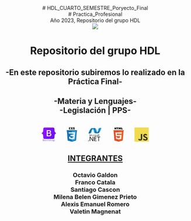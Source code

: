 <div id="title1" align="center"> # HDL_CUARTO_SEMESTRE_Poryecto_Final </div>
<div id="title2" align="center"> # Practica_Profesional </div>

<div id="title3" align="center"> Año 2023, Repositorio del grupo HDL </div>

<div id="header" align="center">
	<img src= "https://media.giphy.com/media/3og0ILLVvPp8d64Jd6/giphy.gif" width="500"/>
		<h1 align="center">Repositorio del grupo HDL</h1>
		<h2 align="center">-En este repositorio subiremos lo realizado en la Práctica Final-</h2>
</div>

<div align="center">
	<h2>-Materia y Lenguajes- 
	<br>
	-Legislación | PPS-</h2>
	<br>
	<img src="https://github.com/devicons/devicon/blob/master/icons/bootstrap/bootstrap-original-wordmark.svg" title="BootStrap" alt="BootStrap" width="40" height="40">&nbsp;&nbsp;&nbsp;&nbsp;&nbsp;
	<img src="https://github.com/devicons/devicon/blob/master/icons/css3/css3-original-wordmark.svg" title="CSS3" alt="CSS3" width="40" height="40">&nbsp;&nbsp;&nbsp;&nbsp;&nbsp;
	<img src="https://github.com/devicons/devicon/blob/master/icons/dot-net/dot-net-original-wordmark.svg" title=".NET" alt=".NET" width="40" height="40">&nbsp;&nbsp;&nbsp;&nbsp;&nbsp;
	<img src="https://github.com/devicons/devicon/blob/master/icons/html5/html5-original-wordmark.svg" title="HTML5" alt="HTML5" width="40" height="40">&nbsp;&nbsp;&nbsp;&nbsp;&nbsp;
  <img src="https://github.com/devicons/devicon/blob/master/icons/javascript/javascript-original.svg" title="JS" alt="JS" width="40" height="40">
  <br>
  <h2><srong><u>INTEGRANTES</u></srong></h2>
<h3>	  
  Octavio Galdon
  <br>
  Franco Catala
  <br>
  Santiago Cascon
  <br>
  Milena Belen Gimenez Prieto
  <br>
  Alexis Emanuel Romero
  <br>
  Valetin Magnenat
</h3>
 </div>
